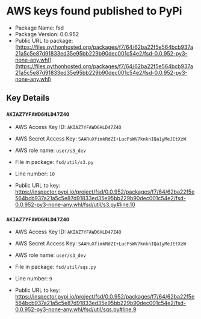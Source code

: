 # AWS keys found published to PyPi

* Package Name: fsd
* Package Version: 0.0.952
* Public URL to package: [https://files.pythonhosted.org/packages/f7/64/62ba22f5e564bcb937a21a5c5e87d91833ed35e95bb229b90dec001c54e2/fsd-0.0.952-py3-none-any.whl](https://files.pythonhosted.org/packages/f7/64/62ba22f5e564bcb937a21a5c5e87d91833ed35e95bb229b90dec001c54e2/fsd-0.0.952-py3-none-any.whl)

## Key Details

### `AKIAZ7YFAWD6HLD47Z4O`

* AWS Access Key ID: `AKIAZ7YFAWD6HLD47Z4O`
* AWS Secret Access Key: `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` 
* AWS role name: `user/s3_dev`
* File in package: `fsd/util/s3.py`
* Line number: `10`

* Public URL to key: https://inspector.pypi.io/project/fsd/0.0.952/packages/f7/64/62ba22f5e564bcb937a21a5c5e87d91833ed35e95bb229b90dec001c54e2/fsd-0.0.952-py3-none-any.whl/fsd/util/s3.py#line.10



### `AKIAZ7YFAWD6HLD47Z4O`

* AWS Access Key ID: `AKIAZ7YFAWD6HLD47Z4O`
* AWS Secret Access Key: `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` 
* AWS role name: `user/s3_dev`
* File in package: `fsd/util/sqs.py`
* Line number: `9`

* Public URL to key: https://inspector.pypi.io/project/fsd/0.0.952/packages/f7/64/62ba22f5e564bcb937a21a5c5e87d91833ed35e95bb229b90dec001c54e2/fsd-0.0.952-py3-none-any.whl/fsd/util/sqs.py#line.9


